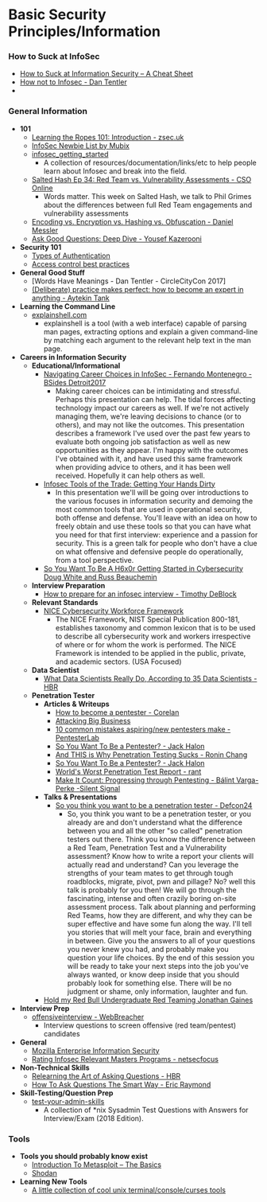 # Basic Security Principles/Information


### How to Suck at InfoSec
* [How to Suck at Information Security – A Cheat Sheet](https://zeltser.com/suck-at-security-cheat-sheet/)
* [How not to Infosec - Dan Tentler](https://www.youtube.com/watch?v=S5O47gemMNQ)
* 


### General Information

* **101**
	* [Learning the Ropes 101: Introduction - zsec.uk](https://blog.zsec.uk/101-intro/)
	* [InfoSec Newbie List by Mubix](https://gist.github.com/mubix/5737a066c8845d25721ec4bf3139fd31)
	* [infosec_getting_started](https://github.com/gradiuscypher/infosec_getting_started)
		* A collection of resources/documentation/links/etc to help people learn about Infosec and break into the field.
	* [Salted Hash Ep 34: Red Team vs. Vulnerability Assessments - CSO Online](https://www.csoonline.com/article/3286604/security/salted-hash-ep-34-red-team-vs-vulnerability-assessments.html#tk.twt_cso)
		* Words matter. This week on Salted Hash, we talk to Phil Grimes about the differences between full Red Team engagements and vulnerability assessments
	* [Encoding vs. Encryption vs. Hashing vs. Obfuscation - Daniel Messler](https://danielmiessler.com/study/encoding-encryption-hashing-obfuscation/)
	* [Ask Good Questions: Deep Dive - Yousef Kazerooni](https://medium.com/@YousefKazerooni/ask-good-questions-deep-dive-dacd8dddc247)
* **Security 101**
	* [Types of Authentication](http://www.gfi.com/blog/security-101-authentication-part-2/)
	* [Access control best practices](https://srlabs.de/acs/)
* **General Good Stuff**
	* [Words Have Meanings - Dan Tentler - CircleCityCon 2017]
	* [(Deliberate) practice makes perfect: how to become an expert in anything - Aytekin Tank](https://medium.com/swlh/deliberate-practice-makes-perfect-how-to-become-an-expert-in-anything-ec30e0c1314e)
* **Learning the Command Line**
	* [explainshell.com](https://github.com/idank/explainshell)
		* explainshell is a tool (with a web interface) capable of parsing man pages, extracting options and explain a given command-line by matching each argument to the relevant help text in the man page.
* **Careers in Information Security**
	* **Educational/Informational**
		* [Navigating Career Choices in InfoSec - Fernando Montenegro - BSides Detroit2017](https://www.youtube.com/watch?v=yM2xCjrQSY4)
			* Making career choices can be intimidating and stressful. Perhaps this presentation can help. The tidal forces affecting technology impact our careers as well. If we're not actively managing them, we're leaving decisions to chance (or to others), and may not like the outcomes. This presentation describes a framework I've used over the past few years to evaluate both ongoing job satisfaction as well as new opportunities as they appear. I'm happy with the outcomes I've obtained with it, and have used this same framework when providing advice to others, and it has been well received. Hopefully it can help others as well.
		* [Infosec Tools of the Trade: Getting Your Hands Dirty](http://www.irongeek.com/i.php?page=videos/bsidesnashville2017/bsides-nashville-2017-green00-infosec-tools-of-the-trade-getting-your-hands-dirty-jason-smith-and-tara-wink)
			* In this presentation we'll will be going over introductions to the various focuses in information security and demoing the most common tools that are used in operational security, both offense and defense. You'll leave with an idea on how to freely obtain and use these tools so that you can have what you need for that first interview: experience and a passion for security. This is a green talk for people who don't have a clue on what offensive and defensive people do operationally, from a tool perspective.
		* [So You Want To Be A H6x0r Getting Started in Cybersecurity Doug White and Russ Beauchemin ](https://www.youtube.com/watch?v=rRJKghTTics)
	* **Interview Preparation**
		* [How to prepare for an infosec interview - Timothy DeBlock](http://www.timothydeblock.com/eis/135)
	* **Relevant Standards**
		* [NICE Cybersecurity Workforce Framework](https://www.nist.gov/itl/applied-cybersecurity/national-initiative-cybersecurity-education-nice/nice-cybersecurity)
			* The NICE Framework, NIST Special Publication 800-181, establishes taxonomy and common lexicon that is to be used to describe all cybersecurity work and workers irrespective of where or for whom the work is performed. The NICE Framework is intended to be applied in the public, private, and academic sectors. (USA Focused)
	* **Data Scientist**
		* [What Data Scientists Really Do, According to 35 Data Scientists - HBR](https://hbr.org/2018/08/what-data-scientists-really-do-according-to-35-data-scientists?mc_cid=f8f788d39e&mc_eid=f956a0c5ca)
	* **Penetration Tester**
		* **Articles & Writeups**
			* [How to become a pentester - Corelan](https://www.corelan.be/index.php/2015/10/13/how-to-become-a-pentester/)
			* [Attacking Big Business](https://www.cyberis.co.uk/blog/attacking-big-business)	
			* [10 common mistakes aspiring/new pentesters make - PentesterLab](https://blog.pentesterlab.com/10-common-mistakes-aspiring-new-pentesters-make-b74a81e58934)
			* [So You Want To Be a Pentester? - Jack Halon](https://jhalon.github.io/becoming-a-pentester/)
			* [And THIS is Why Penetration Testing Sucks - Ronin Chang](https://www.linkedin.com/pulse/why-penetration-testing-sucks-ronin-chang/)
			* [So You Want To Be a Pentester? - Jack Halon](https://jhalon.github.io/becoming-a-pentester/)
			* [World's Worst Penetration Test Report - rant](https://it.toolbox.com/blogs/chiefmonkey/the-worlds-worst-penetration-test-report-by-scumbagpentester-012814)
			* [Make It Count: Progressing through Pentesting - Bálint Varga-Perke -Silent Signal](https://silentsignal.hu/docs/Make_It_Count_-_Progressing_through_Pentesting_Balint_Varga-Perke_Silent_Signal.pdf)
		* **Talks & Presentations**
			* [So you think you want to be a penetration tester - Defcon24](https://www.youtube.com/watch?v=be7bvZkgFmY)
				* So, you think you want to be a penetration tester, or you already are and don't understand what the difference between you and all the other "so called" penetration testers out there. Think you know the difference between a Red Team, Penetration Test and a Vulnerability assessment? Know how to write a report your clients will actually read and understand? Can you leverage the strengths of your team mates to get through tough roadblocks, migrate, pivot, pwn and pillage? No? well this talk is probably for you then! We will go through the fascinating, intense and often crazily boring on-site assessment process. Talk about planning and performing Red Teams, how they are different, and why they can be super effective and have some fun along the way. I'll tell you stories that will melt your face, brain and everything in between. Give you the answers to all of your questions you never knew you had, and probably make you question your life choices. By the end of this session you will be ready to take your next steps into the job you've always wanted, or know deep inside that you should probably look for something else. There will be no judgment or shame, only information, laughter and fun.
		* [Hold my Red Bull Undergraduate Red Teaming Jonathan Gaines](https://www.youtube.com/watch?v=9vgpqRzuvLk)
* **Interview Prep**
	* [offensiveinterview - WebBreacher](https://github.com/WebBreacher/offensiveinterview)
		* Interview questions to screen offensive (red team/pentest) candidates
* **General**
	* [Mozilla Enterprise Information Security](https://infosec.mozilla.org/)
	* [Rating Infosec Relevant Masters Programs - netsecfocus](https://netsecfocus.com/training/development/certifications/2017/03/08/rating_infosec_masters.html)
* **Non-Technical Skills**
	* [Relearning the Art of Asking Questions - HBR](https://hbr.org/2015/03/relearning-the-art-of-asking-questions)
	* [How To Ask Questions The Smart Way - Eric Raymond](http://www.catb.org/esr/faqs/smart-questions.html)
* **Skill-Testing/Question Prep**
	* [test-your-admin-skills](https://github.com/trimstray/test-your-sysadmin-skills)
		*  A collection of \*nix Sysadmin Test Questions with Answers for Interview/Exam (2018 Edition).



### Tools 
* **Tools you should probably know exist**
	* [Introduction To Metasploit – The Basics](http://www.elithecomputerguy.com/2013/02/08/introduction-to-metasploit-the-basics/) 
	* [Shodan](http://www.shodanhq.com/help)
* **Learning New Tools**
	* [A little collection of cool unix terminal/console/curses tools](https://kkovacs.eu/cool-but-obscure-unix-tools)
